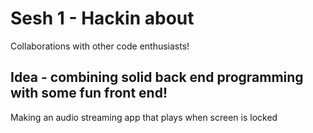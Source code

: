 # Sesh 1 - Hackin about

Collaborations with other code enthusiasts!

## Idea - combining solid back end programming with some fun front end! 

Making an audio streaming app that plays when screen is locked
